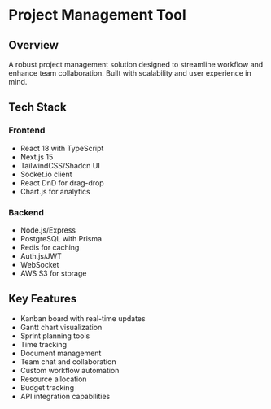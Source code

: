 # Project Management Tool

## Overview
A robust project management solution designed to streamline workflow and enhance team collaboration. Built with scalability and user experience in mind.

## Tech Stack
### Frontend
- React 18 with TypeScript
- Next.js 15
- TailwindCSS/Shadcn UI
- Socket.io client
- React DnD for drag-drop
- Chart.js for analytics

### Backend
- Node.js/Express
- PostgreSQL with Prisma
- Redis for caching
- Auth.js/JWT
- WebSocket
- AWS S3 for storage

## Key Features
- Kanban board with real-time updates
- Gantt chart visualization
- Sprint planning tools
- Time tracking
- Document management
- Team chat and collaboration
- Custom workflow automation
- Resource allocation
- Budget tracking
- API integration capabilities


